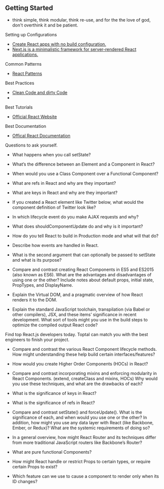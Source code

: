 ## Getting Started 
* think simple, think modular, think re-use, and for the the love of god, don't overthink it and be patient.

Setting up Configurations
* [Create React apps with no build configuration.](https://github.com/facebookincubator/create-react-app)
* [Next.js is a minimalistic framework for server-rendered React applications.](https://github.com/zeit/next.js/)

Common Patterns
* [React Patterns](#https://reactjs.org/tutorial/tutorial.html)

Best Practices
* [Clean Code and dirty Code](#http://americanexpress.io/clean-code-dirty-code/)
* 

Best Tutorials
* [Official React Website](#https://reactjs.org/tutorial/tutorial.html)

Best Documentation
* [Offical React Documentation](#https://reactjs.org/docs/)

Questions to ask yourself.

* What happens when you call setState?
  
* What’s the difference between an Element and a Component in React?
  
* When would you use a Class Component over a Functional Component?
  
* What are refs in React and why are they important?
  
* What are keys in React and why are they important?
  
* If you created a React element like Twitter below, what would the component definition of Twitter look like?
  
* In which lifecycle event do you make AJAX requests and why?
  
* What does shouldComponentUpdate do and why is it important?
  
* How do you tell React to build in Production mode and what will that do?
  
* Describe how events are handled in React.
  
* What is the second argument that can optionally be passed to setState and what is its purpose?
  
* Compare and contrast creating React Components in ES5 and ES2015 (also known as ES6). What are the advantages and disadvantages of using one or the other? Include notes about default props, initial state, PropTypes, and DisplayName.
  
* Explain the Virtual DOM, and a pragmatic overview of how React renders it to the DOM.
  
* Explain the standard JavaScript toolchain, transpilation (via Babel or other compilers), JSX, and these items’ significance in recent development. What sort of tools might you use in the build steps to optimize the compiled output React code?
  
Find top React.js developers today. Toptal can match you with the best engineers to finish your project.
* Compare and contrast the various React Component lifecycle methods. How might understanding these help build certain interfaces/features?
  
* How would you create Higher Order Components (HOCs) in React?
  
* Compare and contrast incorporating mixins and enforcing modularity in React Components. (extend, createClass and mixins, HOCs) Why would you use these techniques, and what are the drawbacks of each?
  
* What is the significance of keys in React?
  
* What is the significance of refs in React?
  
* Compare and contrast setState() and forceUpdate(). What is the significance of each, and when would you use one or the other? In addition, how might you use any data layer with React (like Backbone, Ember, or Redux)? What are the systemic requirements of doing so?
  
* In a general overview, how might React Router and its techniques differ from more traditional JavaScript routers like Backbone’s Router?
  
* What are pure functional Components?
  
* How might React handle or restrict Props to certain types, or require certain Props to exist?
  
* Which feature can we use to cause a component to render only when its ID changes?
  
